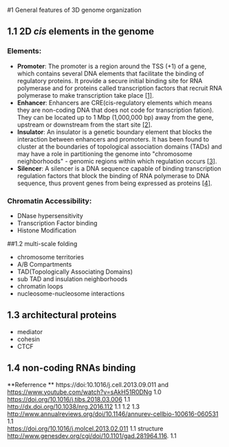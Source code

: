 #1 General features of 3D genome organization 

## 1.1 2D *cis* elements in the genome 
### Elements:
- **Promoter**: The promoter is a region around the TSS (+1) of a gene, which contains several DNA elements that facilitate the binding of regulatory proteins. It provide a secure initial binding site for RNA polymerase and for proteins called transcription factors that recruit RNA polymerase to make transcription take place [[1]](https://en.wikipedia.org/wiki/Promoter_\(genetics\)).
- **Enhancer**: Enhancers are CRE(cis-regulatory elements which means they are non-coding DNA that does not code for transcription fation). They can be located up to 1 Mbp (1,000,000 bp) away from the gene, upstream or downstream from the start site [[2]](https://en.wikipedia.org/wiki/Enhancer_\(genetics\)).
- **Insulator**: An insulator is a genetic boundary element that blocks the interaction between enhancers and promoters. It has been found to cluster at the boundaries of topological association domains (TADs) and may have a role in partitioning the genome into "chromosome neighborhoods" - genomic regions within which regulation occurs [[3]](https://ipfs.io/ipfs/QmXoypizjW3WknFiJnKLwHCnL72vedxjQkDDP1mXWo6uco/wiki/Insulator_\(genetics\).html).
- **Silencer**: A silencer is a DNA sequence capable of binding transcription regulation factors that block the binding of RNA polymerase to DNA sequence, thus provent genes from being expressed as proteins [[4]](https://en.wikipedia.org/wiki/Silencer_\(genetics\)).
### Chromatin Accessibility:
- DNase hypersensitivity
- Transcription Factor binding
- Histone Modification

##1.2 multi-scale folding

- chromosome territories
- A/B Compartments 
- TAD(Topologically Associating Domains)
- sub TAD and insulation neighborhoods
- chromatin loops
- nucleosome-nucleosome interactions


## 1.3 architectural proteins
- mediator
- cohesin
- CTCF

## 1.4 non-coding RNAs binding





**Referrence **
https://doi:10.1016/j.cell.2013.09.011 and https://www.youtube.com/watch?v=sAkH51R0DNg 1.0 <br>
https://doi.org/10.1016/j.tibs.2018.03.006 1.1<br>
http://dx.doi.org/10.1038/nrg.2016.112 1.1 1.2 1.3<br>
http://www.annualreviews.org/doi/10.1146/annurev-cellbio-100616-060531 1.1<br>
https://doi.org/10.1016/j.molcel.2013.02.011 1.1 structure<br>
http://www.genesdev.org/cgi/doi/10.1101/gad.281964.116. 1.1<br>





